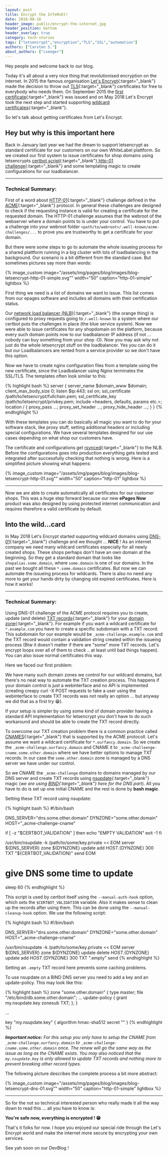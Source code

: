 ```yaml
---
layout: post
title: Encrypt the InTeRnEt!
date: 2018-08-16
header_image: public/encrypt-the-internet.jpg
header_position: bottom
header_overlay: true
category: tech-stories
tags: ["letsencrypt","encryption","TLS","SSL","automation"]
authors: ["Carsten S."]
about_authors: ["cseeger"]
---
```


Hey people and welcome back to our blog.

Today it's all about a very nice thing that revolutionised encryption on the internet. 
In 2015 the famous organisation [Let's Encrypt](https://letsencrypt.org/){:target="_blank"} made the decision to throw out [TLS](https://de.wikipedia.org/wiki/Transport_Layer_Security){:target="_blank"} certificates for free to everybody who needs them. On September 2015 the [first certificate](https://letsencrypt.org/2015/09/14/our-first-cert.html){:target="_blank"} was issued and on May 2018 Let's Encrypt took the next step and started supporting [wildcard certificates](https://community.letsencrypt.org/t/acme-v2-and-wildcard-certificate-support-is-live/55579){:target="_blank"}.

So let's talk about getting certificates from Let's Encrypt.

## Hey but why is this important here

Back in January last year we had the dream to support letsencrypt as standard certificate for our customers on our own WhiteLabel plattform. 
So we created our first system to issue certificates for shop domains using letsencrypts [certbot script](https://certbot.eff.org/){:target="_blank"},[http-01 challenge](http://letsencrypt.readthedocs.io/en/latest/challenges.html){:target="_blank"} and some templating magic to create configurations for our loadbalancer.

---

### Technical Summary:

First of a word about [HTTP-01](https://ietf-wg-acme.github.io/acme/draft-ietf-acme-acme.html#rfc.section.8.3){:target="_blank"} challenge defined in the [ACME](https://ietf-wg-acme.github.io/acme/draft-ietf-acme-acme.html){:target="_blank"} protocol. 
In general these challenges are designed to check if the requesting instance is valid for creating a certificate for the requested domain. The HTTP-01 challenge assumes that the webroot of the webserver where a domain points to is under your control. 
You have to put a challenge into your webroot folder `<path/to/webroot>/.well-known/acme-challenges/...` to prove you are trustworthy to get a certificate for your domain.

But there were some steps to go to automate the whole issueing process for a shared plattform running in a big cluster with lots of loadbalancing in the background. 
Our scenario is a bit different from the standard case. But sometimes pictures say more than words:

{% image_custom image="/assets/img/pages/blog/images/blog-letsencrypt-http-01-simple.svg"" width="50" caption="http-01-simple" lightbox %}

First thing we need is a list of domains we want to issue. 
This list comes from our epages software and includes all domains with their certification status.

Our [network load balancer (NLB)](https://www.nginx.com/){:target="_blank"} (the orange thing) is configured to proxy requests going to `/.well-known` to a system where our certbot puts the challenges in place (the blue service system). 
Now we were able to issue certificates for any shopdomain on the platform, because every such domain points now to our loadbalancer IP address (if not ... nobody can buy something from your shop :O).
Now you may ask why not just do the whole letsencrypt stuff on the loadbalancer. 
Yes you can do it but our Loadbalancers are rented from a service provider so we don't have this option.

Now we have to create nginx configuration files from a template using the new certificate, since the Loadbalancer using Nginx terminates the SSL/TLS. 
The templates often look similar to this:

{% highlight bash %}
server {
        server_name $domain_www $domain;
        client_max_body_size 0;
        listen $ip:443;
        ssl on;
        ssl_certificate     /path/to/letsencrypt/fullchain.pem;
        ssl_certificate_key /path/to/letsencrypt/privkey.pem;
        include <headers, defaults, params etc.>;
        location / {
                proxy_pass ...;
                proxy_set_header ...;
                proxy_hide_header ...;
        }
}
{% endhighlight %}

With these templates you can do basically all magic you want to do for your software stack, like proxy stuff, setting additional headers or including special configurations. 
We have several templates designed for our use cases depending on what shop our customers have.

The certificate and configurations get [rsynced](https://en.wikipedia.org/wiki/Rsync){:target="_blank"} to the NLB. 
Before the configurations goes into production everything gets tested and integrated after successfully checking that nothing is wrong. 
Here is a simplified picture showing what happens:

{% image_custom image="/assets/img/pages/blog/images/blog-letsencrypt-http-01.svg"" width="50" caption="http-01" lightbox %}

---

Now we are able to create automatically all certificates for our customer shops. 
This was a huge step forward because our new **ePages Now** product was also designed by using protected internet communication and requires therefore a valid certificate by default.

## Into the wild...card

In May 2018 Let's Encrypt started supporting wildcard domains using [DNS-01](https://ietf-wg-acme.github.io/acme/draft-ietf-acme-acme.html#rfc.section.8.4){:target="_blank"} challenge and we thought ... **NICE** ! 
As an internet company we need many wildcard certificates especially for all newly created shops. 
These shops perhaps don't have an own domain at the beginning. 
So they get a standard domain that looks like `shopalias.some.domain`, where `some.domain` is one of our domains. 
In the past we bought all these `*.some.domain` certificates. 
But now we can automate the issueing process for wildcards. 
There is also no need any more to get your hands dirty by changing old expired certificates. 
Here is how it works!

---

### Technical Summary:

Using DNS-01 challenge of the ACME protocol requires you to create, update (and delete) [TXT records](https://en.wikipedia.org/wiki/TXT_record){:target="_blank"} for your [domain zone](https://en.wikipedia.org/wiki/Domain_Name_System){:target="_blank"}. 
For example if you want a wildcard certificate for `*.example.com` you have to create a specific subdomain with a TXT record. 
This subdomain for our example would be `_acme-challenge.example.com` and the TXT record would contain a validation string created within the issueing process 
(Btw it doesn't matter if there are "some" more TXT records. Let's encrypt loops over all of them to check .. at least until bad things happen). 
You can also issue normal certificates this way.

Here we faced our first problem: 

We have many such domain zones we control for our wildcard domains, but there's no neat way to automate the TXT creation process. 
This happens if your domain control is just a webinterface and no API is implemented (creating creapy curl -X POST requests to fake a user using the webinterface to create TXT records was not really an option ... but anyway we did that as a first try  😁).

If your setup is simpler by using some kind of domain provider having a standard API implementation for letsencrypt you don't have to do such workaround and should be able to create the TXT record directly.

To overcome our TXT creation problem there is a common practice called [CNAMES](https://en.wikipedia.org/wiki/CNAME_record){:target="_blank"} that is supported by the ACME protocoll. 
Let's assume we want a wildcard certificate for `*.ourfancy.domain`. 
So we create the `_acme-challenge.ourfancy.domain` and CNAME it to `_acme-challeenge-cname.some.other.domain` where we have better options to manage TXT records. 
In our case the `some.other.domain` zone is managed by a DNS server we have under our control.

So we CNAME the `_acme-challenge` domains to domains managed by our DNS server and create TXT records using [nsupdate](https://en.wikipedia.org/wiki/Nsupdate){:target="_blank"} magic (*we are using [BIND](https://wikipedia.org/wiki/BIND){:target="_blank"} here for the DNS part*). 
All you have to do is set up one initial CNAME and the rest is done by **bash magic**.

Setting these TXT record using nsupdate:

{% highlight bash %}
#!/bin/bash

DNS_SERVER="dns.some.other.domain"
DYNZONE="some.other.domain"
HOST="_acme-challenge-cname"

if [ -z "$CERTBOT_VALIDATION" ]
then
echo "EMPTY VALIDATION"
exit -1
fi

/usr/bin/nsupdate -k /path/to/some/key.private << EOM
server ${DNS_SERVER}
zone ${DYNZONE}
update add ${HOST}.${DYNZONE} 300 TXT "${CERTBOT_VALIDATION}"
send
EOM
# give DNS some time to update
sleep 60
{% endhighlight %}

This script is used by certbot itself using the `--manual-auth-hook` option, which sets the `$CERTBOT_VALIDATION` variable. 
Also it makes sense to clean up the records after using them. 
This can be done using the `--manual-cleanup-hook` option. 
We use the following script:

{% highlight bash %}
#!/bin/bash

DNS_SERVER="dns.some.other.domain"
DYNZONE="some.other.domain"
HOST="_acme-challenge-cname"

/usr/bin/nsupdate -k /path/to/some/key.private << EOM
server ${DNS_SERVER}
zone ${DYNZONE}
update delete ${HOST}.${DYNZONE}
update add ${HOST}.${DYNZONE} 300 TXT ".empty"
send
{% endhighlight %}

Setting an `.empty` TXT record here prevents some caching problems.

To use nsupdate on a BIND DNS server you need to add a key and an update-policy. 
This may look like this:

{% highlight bash %}
zone "some.other.domain" {
        type master;
        file "/etc/bind/db.some.other.domain";
        ...
        update-policy { grant my.nsupdate.key zonesub TXT; };
}

...

key "my.nsupdate.key" {
        algorithm hmac-sha512
        secret "<some weird characters come up here>"
}
{% endhighlight %}

_**Important notice:** 
For this setup you only have to setup the CNAME from `_acme-challenge.ourfancy.domain` to `_acme-challenge-cname.some.other.domain` once. 
The renew will go the same way as the issue as long as the CNAME exists. 
You may also noticed that the `my.nsupdate.key` is only allowed to update TXT records and nothing more to prevent breaking other record types._

The following picture describes the complete process a bit more abstract:

{% image_custom image="/assets/img/pages/blog/images/blog-letsencrypt-dns-01.svg"" width="50" caption="http-01-simple" lightbox %}

---

So for the not so technical interested person who really made it all the way down to read this ... all you have to know is:

**You're safe now, everything is encrypted ! 😁**

That's it folks for now. 
I hope you enjoyed our special ride through the Let's Encrypt world and make the internet more secure by encrypting your own services.

See yah soon on our DevBlog !
